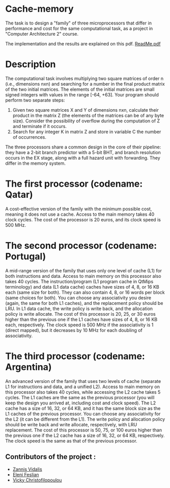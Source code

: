# Cache-memory
The task is to design a "family" of three microprocessors that differ in performance and cost for the same computational task, as a project in "Computer Architecture 2" course.

The implementation and the results are explained on this pdf. [ReadMe.pdf](https://github.com/Vicky-Christofilopoulou/Cache-memory/files/14550329/ReadMe.pdf)

# Description 
The computational task involves multiplying two square matrices of order n (i.e., dimensions nxn) and searching for a number in the final product matrix of the two initial matrices. The elements of the initial matrices are small signed integers with values in the range [-64, +63]. Your program should perform two separate steps:

1. Given two square matrices X and Y of dimensions nxn, calculate their product in the matrix Z (the elements of the matrices can be of any byte size). Consider the possibility of overflow during the computation of Z and terminate if it occurs.
2. Search for any integer K in matrix Z and store in variable C the number of occurrences.

The three processors share a common design in the core of their pipeline: they have a 2-bit branch predictor with a 5-bit BHT, and branch resolution occurs in the EX stage, along with a full hazard unit with forwarding. They differ in the memory system.

# The first processor (codename: Qatar) 
A cost-effective version of the family with the minimum possible cost, meaning it does not use a cache. Access to the main memory takes 40 clock cycles. The cost of the processor is 20 euros, and its clock speed is 500 MHz.

# The second processor (codename: Portugal)
A mid-range version of the family that uses only one level of cache (L1) for both instructions and data. Access to main memory on this processor also takes 40 cycles. The instruction/program (L1 program cache in QtMips terminology) and data (L1 data cache) caches have sizes of 4, 8, or 16 KB each (same size for both). They can also contain 4, 8, or 16 words per block (same choices for both). You can choose any associativity you desire (again, the same for both L1 caches), and the replacement policy should be LRU. In L1 data cache, the write policy is write back, and the allocation policy is write allocate. The cost of this processor is 20, 25, or 30 euros higher than the previous one if the L1 caches have sizes of 4, 8, or 16 KB each, respectively. The clock speed is 500 MHz if the associativity is 1 (direct mapped), but it decreases by 10 MHz for each doubling of associativity.

# The third processor (codename: Argentina)
An advanced version of the family that uses two levels of cache (separate L1 for instructions and data, and a unified L2). Access to main memory on this processor also takes 40 cycles, while accessing the L2 cache takes 5 cycles. The L1 caches are the same as the previous processor (you will keep the design you arrived at, including cost and clock speed). The L2 cache has a size of 16, 32, or 64 KB, and it has the same block size as the L1 caches of the previous processor. You can choose any associativity for the L2 (it can be different from the L1). The write policy and allocation policy should be write back and write allocate, respectively, with LRU replacement. The cost of this processor is 50, 75, or 100 euros higher than the previous one if the L2 cache has a size of 16, 32, or 64 KB, respectively. The clock speed is the same as that of the previous processor.

## Contributors of the project :
* [Zannis Vidalis](https://github.com/ZannisVidalis)
* [Eleni Feslian](https://github.com/EleniFeslian)
* [Vicky Christofilopoulou]( https://github.com/Vicky-Christofilopoulou )

